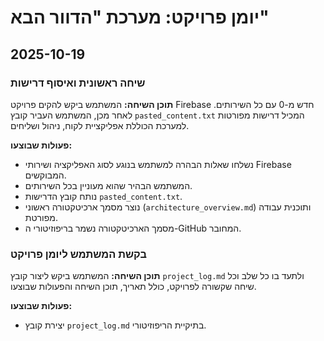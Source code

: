 # יומן פרויקט: מערכת "הדוור הבא"

## 2025-10-19

### שיחה ראשונית ואיסוף דרישות
**תוכן השיחה:** המשתמש ביקש להקים פרויקט Firebase חדש מ-0 עם כל השירותים. לאחר מכן, המשתמש העביר קובץ `pasted_content.txt` המכיל דרישות מפורטות למערכת הכוללת אפליקציית לקוח, ניהול ושליחים.

**פעולות שבוצעו:**
- נשלחו שאלות הבהרה למשתמש בנוגע לסוג האפליקציה ושירותי Firebase המבוקשים.
- המשתמש הבהיר שהוא מעוניין בכל השירותים.
- נותח קובץ הדרישות `pasted_content.txt`.
- נוצר מסמך ארכיטקטורה ראשוני (`architecture_overview.md`) ותוכנית עבודה מפורטת.
- מסמך הארכיטקטורה נשמר בריפוזיטורי ה-GitHub המחובר.

### בקשת המשתמש ליומן פרויקט
**תוכן השיחה:** המשתמש ביקש ליצור קובץ `project_log.md` ולתעד בו כל שלב וכל שיחה שקשורה לפרויקט, כולל תאריך, תוכן השיחה והפעולות שבוצעו.

**פעולות שבוצעו:**
- יצירת קובץ `project_log.md` בתיקיית הריפוזיטורי.
